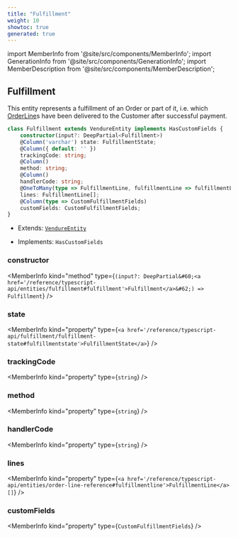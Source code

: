 ```yaml
---
title: "Fulfillment"
weight: 10
showtoc: true
generated: true
---
```

<!-- This file was generated from the Vendure source. Do not modify. Instead, re-run the "docs:build" script -->
import MemberInfo from '@site/src/components/MemberInfo';
import GenerationInfo from '@site/src/components/GenerationInfo';
import MemberDescription from '@site/src/components/MemberDescription';


## Fulfillment

<GenerationInfo sourceFile="packages/core/src/entity/fulfillment/fulfillment.entity.ts" sourceLine="17" packageName="@vendure/core" />

This entity represents a fulfillment of an Order or part of it, i.e. which <a href='/reference/typescript-api/entities/order-line#orderline'>OrderLine</a>s have been
delivered to the Customer after successful payment.

```ts title="Signature"
class Fulfillment extends VendureEntity implements HasCustomFields {
    constructor(input?: DeepPartial<Fulfillment>)
    @Column('varchar') state: FulfillmentState;
    @Column({ default: '' })
    trackingCode: string;
    @Column()
    method: string;
    @Column()
    handlerCode: string;
    @OneToMany(type => FulfillmentLine, fulfillmentLine => fulfillmentLine.fulfillment)
    lines: FulfillmentLine[];
    @Column(type => CustomFulfillmentFields)
    customFields: CustomFulfillmentFields;
}
```
* Extends: <code><a href='/reference/typescript-api/entities/vendure-entity#vendureentity'>VendureEntity</a></code>


* Implements: <code>HasCustomFields</code>



<div className="members-wrapper">

### constructor

<MemberInfo kind="method" type={`(input?: DeepPartial&#60;<a href='/reference/typescript-api/entities/fulfillment#fulfillment'>Fulfillment</a>&#62;) => Fulfillment`}   />


### state

<MemberInfo kind="property" type={`<a href='/reference/typescript-api/fulfillment/fulfillment-state#fulfillmentstate'>FulfillmentState</a>`}   />


### trackingCode

<MemberInfo kind="property" type={`string`}   />


### method

<MemberInfo kind="property" type={`string`}   />


### handlerCode

<MemberInfo kind="property" type={`string`}   />


### lines

<MemberInfo kind="property" type={`<a href='/reference/typescript-api/entities/order-line-reference#fulfillmentline'>FulfillmentLine</a>[]`}   />


### customFields

<MemberInfo kind="property" type={`CustomFulfillmentFields`}   />




</div>
